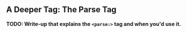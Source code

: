 A Deeper Tag: The Parse Tag
-----------------------------------------

**TODO: Write-up that explains the `<parse:>` tag and when you'd use it.**
